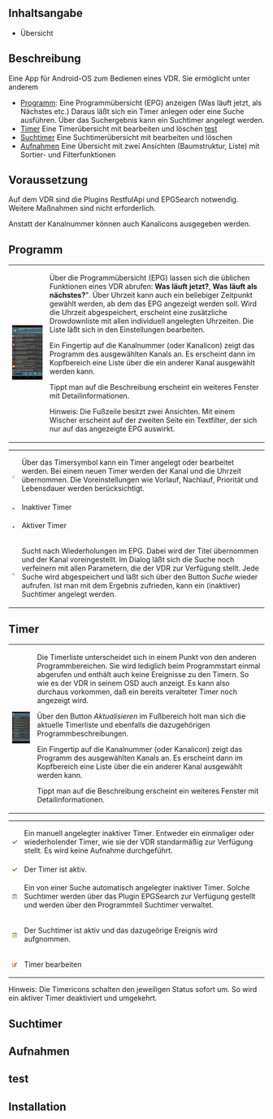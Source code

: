 ## Inhaltsangabe

* Übersicht

## Beschreibung
Eine App für Android-OS zum Bedienen eines VDR. Sie ermöglicht unter anderem
* [Programm](#programm): Eine Programmübersicht (EPG) anzeigen (Was läuft jetzt, als Nächstes etc.) Daraus läßt sich ein Timer anlegen oder eine Suche ausführen. Über das Suchergebnis kann ein Suchtimer angelegt werden.
* [Timer](#timer) Eine Timerübersicht mit bearbeiten und löschen [test](#test)
* [Suchtimer](#suchtimer) Eine Suchtimerübersicht mit bearbeiten und löschen
* [Aufnahmen](#aufnahmen) Eine Übersicht mit zwei Ansichten (Baumstruktur, Liste) mit Sortier- und Filterfunktionen 

## Voraussetzung

Auf dem VDR sind die Plugins RestfulApi und EPGSearch notwendig. Weitere Maßnahmen sind nicht erforderlich. 

Anstatt der Kanalnummer können auch Kanalicons ausgegeben werden. 

## Programm

<table>
  <tr>
    <td>
    <img src=".images/programm.jpg">
    </td>
    <td>
      <p>Über die Programmübersicht (EPG) lassen sich die üblichen Funktionen eines VDR abrufen: <b>Was läuft jetzt?</b>, <b>Was läuft als nächstes?</b>". Über Uhrzeit kann auch ein beliebiger Zeitpunkt gewählt werden, ab dem das EPG angezeigt werden soll. Wird die Uhrzeit abgespeichert, erscheint eine zusätzliche Drowdownliste mit allen individuell angelegten Uhrzeiten. Die Liste läßt sich in den Einstellungen bearbeiten. 
      </p>
      <p>Ein Fingertip auf die Kanalnummer (oder Kanalicon) zeigt das Programm des ausgewählten Kanals an. Es erscheint dann im Kopfbereich eine Liste über die ein anderer Kanal ausgewählt werden kann.</p> 
      <p>
        Tippt man auf die Beschreibung erscheint ein weiteres Fenster mit Detailinformationen.
      </p>
      <p>
        Hinweis: Die Fußzeile besitzt zwei Ansichten. Mit einem Wischer erscheint auf der zweiten Seite ein Textfilter, der sich nur auf das angezeigte EPG auswirkt.
      </p>
    </td>
  </tr>
</table>
      
<table>
  <tr>
    <td>
      <img src=".images/timer.png">
     </td>
     <td><p>Über das Timersymbol kann ein Timer angelegt oder bearbeitet werden. Bei einem neuen Timer werden der Kanal und die Uhrzeit übernommen. Die Voreinstellungen wie Vorlauf, Nachlauf, Priorität und Lebensdauer werden berücksichtigt.</p>
    </td>
    </tr>
  <tr>
    <td>
      <img src=".images/timer-inactive.png">
     </td>
    <td>Inaktiver Timer</td>
    <tr>
      <td>
      <img src=".images/timer-active.png">
     </td>
    <td>
      <p>Aktiver Timer</p>
    </td>
        </tr>
  <tr>
    <td>
      <img src=".images/search.png">
    </td>
    <td>
      <p>Sucht nach Wiederholungen im EPG. Dabei wird der Titel übernommen und der Kanal voreingestellt. Im Dialog läßt sich die Suche noch verfeinern mit allen Parametern, die der VDR zur Verfügung stellt. Jede Suche wird abgespeichert und läßt sich über den Button <i>Suche</i> wieder aufrufen. Ist man mit dem Ergebnis zufrieden, kann ein (inaktiver) Suchtimer angelegt werden.
      </p>
    </td>
  </tr>
</table>
  
## Timer

<table>
  <tr>
    <td>
    <img src=".images/timerliste.jpg">
    </td>
    <td>
      <p>Die Timerliste unterscheidet sich in einem Punkt von den anderen Programmbereichen. Sie wird lediglich beim Programmstart einmal abgerufen und enthält auch keine Ereignisse zu den Timern. So wie es der VDR in seinem OSD auch anzeigt. Es kann also durchaus vorkommen, daß ein bereits veralteter Timer noch angezeigt wird.</p>
      <p>Über den Button <i>Aktualisieren</i> im Fußbereich holt man sich die aktuelle Timerliste und ebenfalls die dazugehörigen Programmbeschreibungen.</p>
      <p>Ein Fingertip auf die Kanalnummer (oder Kanalicon) zeigt das Programm des ausgewählten Kanals an. Es erscheint dann im Kopfbereich eine Liste über die ein anderer Kanal ausgewählt werden kann.</p> 
      <p>
        Tippt man auf die Beschreibung erscheint ein weiteres Fenster mit Detailinformationen.
      </p>
    </td>
  </tr>
</table>
      
<table>
  <tr>
    <td>
      <img src=".images/manualtimer-inactive.png">
     </td>
     <td><p>Ein manuell angelegter inaktiver Timer. Entweder ein einmaliger oder wiederholender Timer, wie sie der VDR standarmäßig zur Verfügung stellt. Es wird keine Aufnahme durchgeführt.</p>
    </td>
    </tr>
  <tr>
    <td>
      <img src=".images/manualtimer-active.png">
     </td>
    <td>Der Timer ist aktiv.</td>
    <tr>
      <td>
      <img src=".images/searchtimer-inactive.png">
     </td>
    <td>
      <p>Ein von einer Suche automatisch angelegter inaktiver Timer. Solche Suchtimer werden über das Plugin EPGSearch zur Verfügung gestellt und werden über den Programmteil Suchtimer verwaltet.</p>
    </td>
        </tr>
  <tr>
    <td>
      <img src=".images/searchtimer-active.png">
    </td>
    <td>
      <p>Der Suchtimer ist aktiv und das dazugeörige Ereignis wird aufgnommen.</p>
    </td>
  </tr>
      <tr>
      <td>
      <img src=".images/edit.png">
     </td>
    <td>
      <p>Timer bearbeiten</p>
    </td>
        </tr>
  <tr>
</table>

Hinweis: Die Timericons schalten den jeweiligen Status sofort um. So wird ein aktiver Timer deaktiviert und umgekehrt.

## Suchtimer
## Aufnahmen
## test
## Installation
